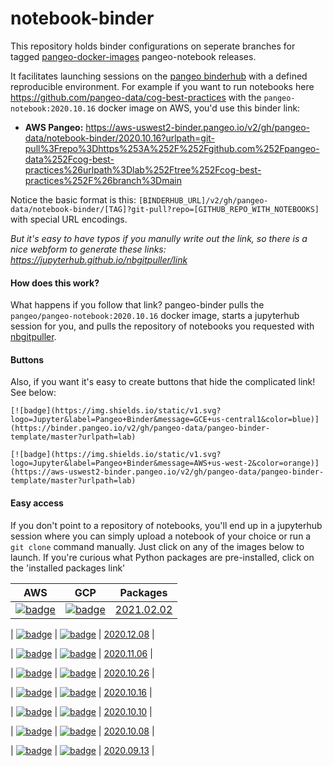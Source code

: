 # notebook-binder

This repository holds binder configurations on seperate branches for tagged [pangeo-docker-images](https://github.com/pangeo-data/pangeo-docker-images/releases) pangeo-notebook releases.

It facilitates launching sessions on the [pangeo binderhub](https://github.com/pangeo-data/pangeo-binder) with a defined reproducible environment. For example if you want to run notebooks here https://github.com/pangeo-data/cog-best-practices with the `pangeo-notebook:2020.10.16` docker image on AWS, you'd use this binder link:

 * **AWS Pangeo:** https://aws-uswest2-binder.pangeo.io/v2/gh/pangeo-data/notebook-binder/2020.10.16?urlpath=git-pull%3Frepo%3Dhttps%253A%252F%252Fgithub.com%252Fpangeo-data%252Fcog-best-practices%26urlpath%3Dlab%252Ftree%252Fcog-best-practices%252F%26branch%3Dmain

Notice the basic format is this: `[BINDERHUB_URL]/v2/gh/pangeo-data/notebook-binder/[TAG]?git-pull?repo=[GITHUB_REPO_WITH_NOTEBOOKS]` with special URL encodings. 

*But it's easy to have typos if you manully write out the link, so there is a nice webform to generate these links: https://jupyterhub.github.io/nbgitpuller/link*


#### How does this work?
What happens if you follow that link? pangeo-binder pulls the `pangeo/pangeo-notebook:2020.10.16` docker image, starts a jupyterhub session for you, and pulls the repository of notebooks you requested with [nbgitpuller](https://jupyterhub.github.io/nbgitpuller/index.html).


#### Buttons
Also, if you want it's easy to create buttons that hide the complicated link! See below:
```
[![badge](https://img.shields.io/static/v1.svg?logo=Jupyter&label=Pangeo+Binder&message=GCE+us-central1&color=blue)](https://binder.pangeo.io/v2/gh/pangeo-data/pangeo-binder-template/master?urlpath=lab)

[![badge](https://img.shields.io/static/v1.svg?logo=Jupyter&label=Pangeo+Binder&message=AWS+us-west-2&color=orange)](https://aws-uswest2-binder.pangeo.io/v2/gh/pangeo-data/pangeo-binder-template/master?urlpath=lab)
```

#### Easy access
If you don't point to a repository of notebooks, you'll end up in a jupyterhub session where you can simply upload a notebook of your choice or run a `git clone` command manually. Just click on any of the images below to launch. If you're curious what Python packages are pre-installed, click on the 'installed packages link'

| AWS  | GCP | Packages |
| ------------- | ------------- |  ------------- |
|  [![badge](https://img.shields.io/static/v1.svg?logo=Jupyter&label=PangeoBinder&message=2021.02.02&color=orange)](https://aws-uswest2-binder.pangeo.io/v2/gh/pangeo-data/notebook-binder/2021.02.02?urlpath=lab) | [![badge](https://img.shields.io/static/v1.svg?logo=Jupyter&label=PangeoBinder&message=2021.02.02&color=blue)](https://binder.pangeo.io/v2/gh/pangeo-data/notebook-binder/2021.02.02?urlpath=lab)  | [2021.02.02](https://github.com/pangeo-data/pangeo-docker-images/blob/2021.02.02/pangeo-notebook/packages.txt) |

|  [![badge](https://img.shields.io/static/v1.svg?logo=Jupyter&label=PangeoBinder&message=2020.12.08&color=orange)](https://aws-uswest2-binder.pangeo.io/v2/gh/pangeo-data/notebook-binder/2020.12.08?urlpath=lab) | [![badge](https://img.shields.io/static/v1.svg?logo=Jupyter&label=PangeoBinder&message=2020.12.08&color=blue)](https://binder.pangeo.io/v2/gh/pangeo-data/notebook-binder/2020.12.08?urlpath=lab)  | [2020.12.08](https://github.com/pangeo-data/pangeo-docker-images/blob/2020.12.08/pangeo-notebook/packages.txt) |

|  [![badge](https://img.shields.io/static/v1.svg?logo=Jupyter&label=PangeoBinder&message=2020.11.06&color=orange)](https://aws-uswest2-binder.pangeo.io/v2/gh/pangeo-data/notebook-binder/2020.11.06?urlpath=lab) | [![badge](https://img.shields.io/static/v1.svg?logo=Jupyter&label=PangeoBinder&message=2020.11.06&color=blue)](https://binder.pangeo.io/v2/gh/pangeo-data/notebook-binder/2020.11.06?urlpath=lab)  | [2020.11.06](https://github.com/pangeo-data/pangeo-docker-images/blob/2020.11.06/pangeo-notebook/packages.txt) |

|  [![badge](https://img.shields.io/static/v1.svg?logo=Jupyter&label=PangeoBinder&message=2020.10.26&color=orange)](https://aws-uswest2-binder.pangeo.io/v2/gh/pangeo-data/notebook-binder/2020.10.26?urlpath=lab) | [![badge](https://img.shields.io/static/v1.svg?logo=Jupyter&label=PangeoBinder&message=2020.10.26&color=blue)](https://binder.pangeo.io/v2/gh/pangeo-data/notebook-binder/2020.10.26?urlpath=lab)  | [2020.10.26](https://github.com/pangeo-data/pangeo-docker-images/blob/2020.10.26/pangeo-notebook/packages.txt) |

|  [![badge](https://img.shields.io/static/v1.svg?logo=Jupyter&label=PangeoBinder&message=2020.10.16&color=orange)](https://aws-uswest2-binder.pangeo.io/v2/gh/pangeo-data/notebook-binder/2020.10.16?urlpath=lab) | [![badge](https://img.shields.io/static/v1.svg?logo=Jupyter&label=PangeoBinder&message=2020.10.16&color=blue)](https://binder.pangeo.io/v2/gh/pangeo-data/notebook-binder/2020.10.16?urlpath=lab)  | [2020.10.16](https://github.com/pangeo-data/pangeo-docker-images/blob/2020.10.16/pangeo-notebook/packages.txt) |

|  [![badge](https://img.shields.io/static/v1.svg?logo=Jupyter&label=PangeoBinder&message=2020.10.10&color=orange)](https://aws-uswest2-binder.pangeo.io/v2/gh/pangeo-data/notebook-binder/2020.10.10?urlpath=lab) | [![badge](https://img.shields.io/static/v1.svg?logo=Jupyter&label=PangeoBinder&message=2020.10.10&color=blue)](https://binder.pangeo.io/v2/gh/pangeo-data/notebook-binder/2020.10.10?urlpath=lab)  | [2020.10.10](https://github.com/pangeo-data/pangeo-docker-images/blob/2020.10.10/pangeo-notebook/packages.txt) |

|  [![badge](https://img.shields.io/static/v1.svg?logo=Jupyter&label=PangeoBinder&message=2020.10.08&color=orange)](https://aws-uswest2-binder.pangeo.io/v2/gh/pangeo-data/notebook-binder/2020.10.08?urlpath=lab) | [![badge](https://img.shields.io/static/v1.svg?logo=Jupyter&label=PangeoBinder&message=2020.10.08&color=blue)](https://binder.pangeo.io/v2/gh/pangeo-data/notebook-binder/2020.10.08?urlpath=lab)  | [2020.10.08](https://github.com/pangeo-data/pangeo-docker-images/blob/2020.10.08/pangeo-notebook/packages.txt) |

|  [![badge](https://img.shields.io/static/v1.svg?logo=Jupyter&label=PangeoBinder&message=2020.09.13&color=orange)](https://aws-uswest2-binder.pangeo.io/v2/gh/pangeo-data/notebook-binder/2020.09.13?urlpath=lab) | [![badge](https://img.shields.io/static/v1.svg?logo=Jupyter&label=PangeoBinder&message=2020.09.13&color=blue)](https://binder.pangeo.io/v2/gh/pangeo-data/notebook-binder/2020.09.13?urlpath=lab)  | [2020.09.13](https://github.com/pangeo-data/pangeo-docker-images/blob/2020.09.13/pangeo-notebook/packages.txt) |

